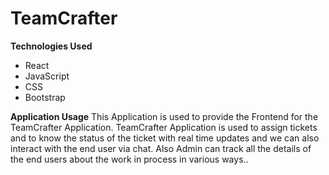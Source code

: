# TeamCrafter

**Technologies Used**
- React
- JavaScript
- CSS
- Bootstrap
  

**Application Usage**
  This Application is used to provide the Frontend for the TeamCrafter Application. TeamCrafter Application is used to assign tickets and to know the status of the ticket with real time updates
  and we can also interact with the end user via chat. Also Admin can track all the details of the end users about the work in process in various ways..
